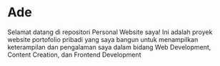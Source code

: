 # Ade
Selamat datang di repositori Personal Website saya! Ini adalah proyek website portofolio pribadi yang saya bangun untuk menampilkan keterampilan dan pengalaman saya dalam bidang Web Development, Content Creation, dan Frontend Development
